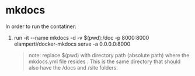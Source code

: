 # mkdocs
In order to run the contatiner:

1.  run -it --name mkdocs -d -v $(pwd):/doc -p 8000:8000 elamperti/docker-mkdocs serve -a 0.0.0.0:8000
    > note: replace $(pwd) with directory path (absolute path) where the mkdocs.yml file resides . This is the same directory that should also have the /docs and /site folders.
